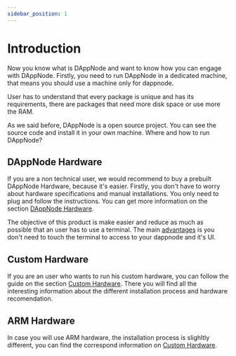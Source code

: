 ```yaml
---
sidebar_position: 1
---
```


# Introduction

Now you know what is DAppNode and want to know how you can engage with DAppNode. Firstly, you need to run DAppNode in a dedicated machine, that means you should use a machine only for dappnode.

User has to understand that every package is unique and has its requirements, there are packages that need more disk space or use more the RAM.

As we said before, DAppNode is a open source project. You can see the source code and install it in your own machine. Where and how to run DAppNode?

## DAppNode Hardware

If you are a non technical user, we would recommend to buy a prebuilt DAppNode Hardware, because it's easier. Firstly, you don't have to worry about hardware specifications and manual installations. You only need to plug and follow the instructions. You can get more information on the section [DAppNode Hardware](./dappnode-hardware/what-dappnode-we-should-select).

The objective of this product is make easier and reduce as much as possible that an user has to use a terminal. The main [advantages](./dappnode-hardware/advantages) is you don't need to touch the terminal to access to your dappnode and it's UI.

## Custom Hardware

If you are an user who wants to run his custom hardware, you can follow the guide on the section [Custom Hardware](./introduction). There you will find all the interesting information about the different installation process and hardware recomendation.

## ARM Hardware

In case you will use ARM hardware, the installation process is slighltly different, you can find the correspond information on [Custom Hardware](./arm-hardware/hardware-recommendations).
